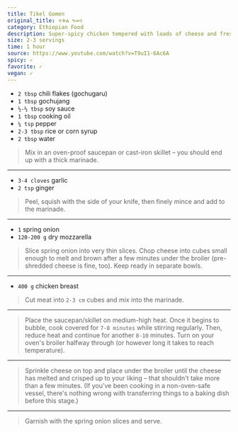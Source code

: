 ```yaml
---
title: Tikel Gomen
original_title: ጥቅል ጎመን
category: Ethiopian Food
description: Super-spicy chicken tempered with loads of cheese and fresh spring onions. Serve with rice and a light salad – or, better yet, an assortment of side dishes.
size: 2-3 servings
time: 1 hour
source: https://www.youtube.com/watch?v=T9uI1-6Ac6A
spicy: ✓
favorite: ✓
vegan: ✓
---
```


* `2 tbsp` chili flakes (gochugaru)
* `1 tbsp` gochujang
* `½-⅔ tbsp` soy sauce
* `1 tbsp` cooking oil
* `¼ tsp` pepper
* `2-3 tbsp` rice or corn syrup
* `2 tbsp` water

> Mix in an oven-proof saucepan or cast-iron skillet – you should end up with a thick marinade.

---

* `3-4 cloves` garlic
* `2 tsp` ginger

> Peel, squish with the side of your knife, then finely mince and add to the marinade.

---

* `1` spring onion
* `120-200 g` dry mozzarella

> Slice spring onion into very thin slices. Chop cheese into cubes small enough to melt and brown after a few minutes under the broiler (pre-shredded cheese is fine, too). Keep ready in separate bowls.

---

* `400 g` chicken breast

> Cut meat into `2-3 cm` cubes and mix into the marinade.

---

> Place the saucepan/skillet on medium-high heat. Once it begins to bubble, cook covered for `7-8 minutes` while stirring regularly. Then, reduce heat and continue for another `8-10` minutes. Turn on your oven's broiler halfway through (or however long it takes to reach temperature).

---

> Sprinkle cheese on top and place under the broiler until the cheese has melted and crisped up to your liking – that shouldn't take more than a few minutes. (If you've been cooking in a non-oven-safe vessel, there's nothing wrong with transferring things to a baking dish before this stage.)

---

> Garnish with the spring onion slices and serve.
